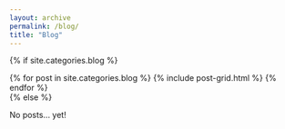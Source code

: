 ```yaml
---
layout: archive
permalink: /blog/
title: "Blog"
---
```

{% if site.categories.blog %}
<div class="tiles">
	{% for post in site.categories.blog %}
		{% include post-grid.html %}
	{% endfor %}
</div><!-- /.tiles -->
{% else %}
<p>No posts... yet!</p>